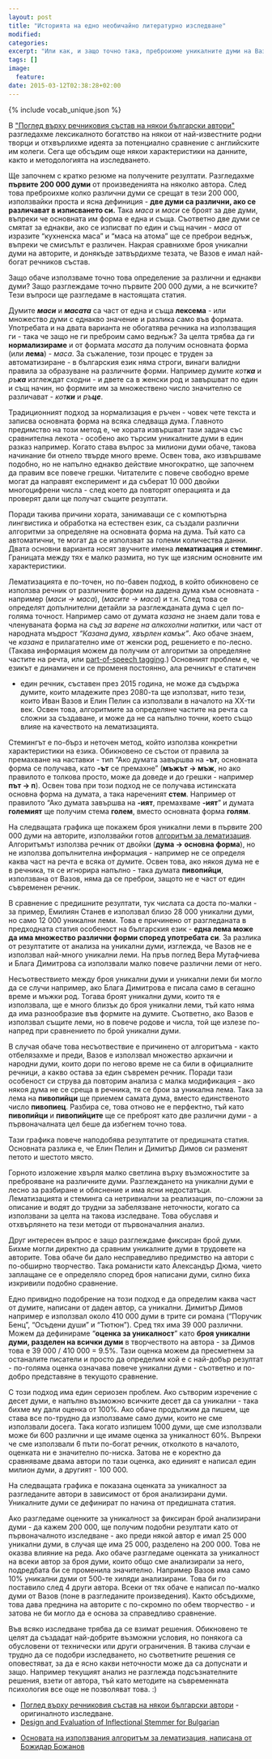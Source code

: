 ```yaml
---
layout: post
title: "Историята на едно необичайно литературно изследване"
modified:
categories: 
excerpt: "Или как, и защо точно така, преброихме уникалните думи на Вазов"
tags: []
image:
  feature:
date: 2015-03-12T02:38:28+02:00
---
```


<img src="/images/methodology_graph.png" style="display: none;" />

<script type="text/javascript" src="/assets/js/vendor/Chart.min.js"></script>

<div class="fb-like" data-href="http://ivanvergiliev.github.io/vocabulary-analysis-methodology/"
  data-layout="standard" data-action="like" data-show-faces="true" data-share="true">
</div>

{% include vocab_unique.json %}

В
<a href="http://ivanvergiliev.github.io/vocabulary-analysis/" target="_blank">
  "Поглед върху речниковия състав на някои български автори"</a> разгледахме
лексикалното богатство на някои от най-известните родни творци и отхвърлихме
идеята за потенциално сравнение с английските им колеги. Сега ще обсъдим още
някои характеристики на данните, както и методологията на изследването.

Ще започнем с кратко резюме на получените резултати. Разгледахме **първите 200 000 думи** от произведенията на няколко автора. След това преброихме колко различни думи се срещат в тези 200 000, използвайки проста и ясна дефиниция - **две думи са различни, ако се различават  в изписването си.** Така *маса* и *маси* се броят за две думи, въпреки че основната им форма е една и съща. Съответно две думи се смятат за еднакви, ако се изписват по един и същ начин - *маса* от изразите “кухненска маса” и “маса на атома” ще се преброи веднъж, въпреки че смисълът е различен. Накрая сравнихме броя уникални думи на авторите, и донякъде затвърдихме тезата, че Вазов е имал най-богат речников състав.

Защо обаче използваме точно това определение за различни и еднакви думи? Защо разглеждаме точно първите 200 000 думи, а не всичките? Тези въпроси ще разгледаме в настоящата статия.

Думите ***маси*** и ***масата*** са част от една и съща **лексема** - или
множество думи с еднакво значение и разлика само във формата. Употребата и на
двата варианта не обогатява речника на използващия ги - така че защо не ги
преброим само веднъж? За целта трябва да ги **нормализираме** и от формата
*масата* да получим основната форма (или **лема**) - *маса*. За съжаление, този
процес е труден за автоматизиране - в българския език няма строги, винаги
валидни правила за образуване на различните форми. Например думите *кот**ка***
и *ръ**ка*** изглеждат сходни - и двете са в женски род и завършват по един и
същ начин, но формите им за множествено число значително се различават -
*кот**ки*** и *ръ**це***.

Традиционният подход за нормализация е ръчен - човек чете текста и записва
основната форма на всяка следваща дума. Главното предимство на този метод е, че
хората извършват тази задача със сравнителна лекота - особено ако търсим
уникалните думи в един разказ например.  Когато става въпрос за милиони думи
обаче, такова начинание би отнело твърде много време. Освен това, ако
извършваме подобно, но не напълно еднакво действие многократно, ще започнем да
правим все повече грешки. Читателите с повече свободно време могат да направят
експеримент и да съберат 10 000 двойки многоцифрени числа - след което да
повторят операцията и да проверят дали ще получат същите резултати.

Поради такива причини хората, занимаващи се с компютърна лингвистика и
обработка на естествен език, са създали различни алгоритми за определяне на
основната форма на дума. Тъй като са автоматични, те могат да се използват за
големи количества данни. Двата основни варианта носят звучните имена
**лематизация** и **стеминг**. Границата между тях е малко размита, но тук ще
изясним основните им характеристики.

Лематизацията е по-точен, но по-бавен подход, в който обикновено се използва речник от различните
форми на дадена дума към основната - например (*маси → маса*), (*масите → маса*) и т.н. След това
се определят допълнителни детайли за разглежданата дума с цел по-голяма
точност. Например само от думата *казана* не знаем дали това е членуваната форма
на *съд за варене на алкохолни напитки*, или част от народната мъдрост *“Казана дума, хвърлен
камък”*. Ако обаче знаем, че *казана* е прилагателно име от женски род, решението е по-лесно.
(Такава информация можем да получим от алгоритми за определяне частите на речта,
или
<a href="http://en.wikipedia.org/wiki/Part-of-speech_tagging" target="_blank">
  part-of-speech tagging</a>.)
Основният проблем е, че езикът е динамичен и се променя постоянно, ала речникът е статичен
- един речник, съставен през 2015 година, не може да съдържа думите, които младежите през 2080-та
ще използват, нито тези, които Иван Вазов и Елин Пелин са използвали в началото на XX-ти век.
Освен това, алгоритмите за определяне частите на речта са сложни за създаване, и може да не са
напълно точни, което също влияе на качеството на лематизацията.

Стемингът е по-бърз и неточен метод, който използва конкретни характеристики на
езика. Обикновено се състои от правила за премахване на наставки - тип “Ако
думата завършва на **-ът**, основната форма се получава, като **-ът** се
премахне” (**мъжът → мъж**, но ако правилото е толкова просто, може да доведе и
до грешки - например **път → п**). Освен това при този подход не се получава
истинската основна форма на думата, а така нареченият **стем**. Например от
правилото “Ако думата завършва на **-ият**, премахваме **-ият**” и думата
**големият** ще получим стема **голем**, вместо основната форма **голям**.

На следващата графика ще покажем броя уникални леми в първите 200 000 думи на
авторите, използвайки готов
<a href="https://github.com/Glamdring/language-tools-bg/blob/master/src/main/java/bg/bozho/ikratko/other/NewsSitesVocabulary.java"
  target="_blank">
алгоритъм за лематизация</a>.
Алгоритъмът използва речник от двойки (**дума → основна форма**), но не
използва допълнителна информация - например не се определя каква част на речта
е всяка от думите. Освен това, ако някоя дума не е в речника, тя се игнорира
напълно - така думата **пивопийци**, използвана от Вазов, няма да се преброи,
защото не е част от един съвременен речник.

<canvas id="lemmasIgnoreMissing" width="550" height="500" style="-webkit-tap-highlight-color: rgba(255, 255, 255, 0); "></canvas>
<script type="text/javascript">
  var lemmasIgnoreMissingCtx = document.getElementById('lemmasIgnoreMissing').getContext('2d');
  var options = {
    scaleLabel: " <%= value %>",
    scaleShowVerticalLines: false,
    barValueSpacing: 10,
    scaleFontStyle: 'bold',
    scaleFontSize: 14,
    scaleFontColor: '#444',
    responsive: true,
    scaleStartValue: 0
  };

  var authorNames = ['Иван Вазов', 'Вера Мутафчиева', 'Блага Димитрова', 'Емилиян Станев', 'Димитър Димов', 'Елин Пелин', 'Йордан Радичков', 'Йордан Йовков', 'Димитър Талев'];
  authorNames.reverse();
  var lemmasIgnoreMissing = [12858, 13071, 13240, 11956, 11811, 11093, 10737, 9916, 9282];
  lemmasIgnoreMissing.reverse();

  var totalUniqueChart = new Chart(lemmasIgnoreMissingCtx).Bar({
    labels: authorNames,
    datasets: [{
      fillColor: "rgba(151,187,205,0.8)",
      data: lemmasIgnoreMissing
    }]
  }, options);
</script>

В сравнение с предишните резултати, тук числата са доста по-малки - за пример, Емилиян Станев е използвал близо 28 000 уникални думи, но само 12 000 уникални леми. Това е причинено от разгледаната в предходната статия особеност на българския език - **една лема може да има множество различни форми според употребата си**. За разлика от резултатите от анализа на уникални думи, изглежда, че Вазов не е използвал най-много уникални леми. На пръв поглед Вера Мутафчиева и Блага Димитрова са използвали малко повече различни леми от него.

Несъотвествието между броя уникални думи и уникални леми би могло да се случи например, ако Блага Димитрова е писала само в сегашно време и мъжки род. Тогава броят уникални думи, които тя е използвала, ще е много близък до броя уникални леми, тъй като няма да има разнообразие във формите на думите. Съответно, ако Вазов е използвал същите леми, но в повече родове и числа, той ще излезе по-напред при сравнението по брой уникални думи.

В случая обаче това несъотвествие е причинено от алгоритъма - както отбелязахме и преди, Вазов е използвал множество архаични и народни думи, които дори по негово време не са били в официалните речници, а какво остава за един съвремен речник. Поради тази особеност си струва да повторим анализа с малка модификация - ако някоя дума не се среща в речника, тя се брои за уникална лема. Така за лема на **пивопийци** ще приемем самата дума, вместо единственото число **пивопиец**. Разбира се, това отново не е перфектно, тъй като **пивопийци** и **пивопийците** ще се преброят като две различни думи - а първоначалната цел беше да избегнем точно това.

<canvas id="lemmasAddMissing" width="550" height="500" style="-webkit-tap-highlight-color: rgba(255, 255, 255, 0); "></canvas>
<script type="text/javascript">
  var lemmasAddMissingCtx = document.getElementById('lemmasAddMissing').getContext('2d');
  var options = {
    scaleLabel: " <%= value %>",
    scaleShowVerticalLines: false,
    barValueSpacing: 10,
    scaleFontStyle: 'bold',
    scaleFontSize: 14,
    scaleFontColor: '#444',
    responsive: true,
    scaleStartValue: 0
  };

  var authorNames = ['Иван Вазов', 'Вера Мутафчиева', 'Блага Димитрова', 'Емилиян Станев', 'Димитър Димов', 'Елин Пелин', 'Йордан Радичков', 'Йордан Йовков', 'Димитър Талев'];
  authorNames.reverse();
  var lemmasAddMissing = [17856, 15295, 14756, 14022, 13083, 13516, 12886, 12117, 11321];
  lemmasAddMissing.reverse();

  var totalUniqueChart = new Chart(lemmasAddMissingCtx).Bar({
    labels: authorNames,
    datasets: [{
      fillColor: "rgba(151,187,205,0.8)",
      data: lemmasAddMissing
    }]
  }, options);
</script>

Тази графика повече наподобява резултатите от предишната статия. Основната разлика е, че Елин Пелин и Димитър Димов си разменят петото и шестото място.

Горното изложение хвърля малко светлина върху възможностите за преброяване на
различните думи. Разглеждането на уникални думи е лесно за разбиране и
обяснение и има ясни недостатъци. Лематизацията и стеминга са нетривиални за
реализация, по-сложни за описание и водят до трудни за забелязване неточности,
когато са използвани за целта на такова изследване. Това обуславя и
отхвърлянето на тези методи от първоначалния анализ.

Друг интересен въпрос е защо разглеждаме фиксиран брой думи. Бихме могли директно да
сравним уникалните думи в трудовете на авторите. Това обаче би дало несправедливо
предимство на автори с по-обширно творчество. Така романисти като Александър Дюма, чието заплащане
се е определяло според броя написани думи, силно биха изкривили подобно сравнение.

Едно привидно подобрение на този подход е да определим каква част от думите,
написани от даден автор, са уникални. Димитър Димов например е използвал
около 410 000 думи в трите си романа (“Поручик Бенц”, “Осъдени души” и
“Тютюн”). Сред тях има 39 000 различни. Можем да дефинираме “**оценка за
уникалност**” като **броя уникални думи, разделен на всички думи** в
творчеството на автора - за Димов това е 39 000 / 410 000 = 9.5%. Тази оценка
можем да пресметнем за останалите писатели и просто да определим кой е с
най-добър резултат - по-голяма оценка означава повече уникални думи - съответно
и по-добро представяне в текущото сравнение.

С този подход има един сериозен проблем. Ако сътворим изречение с десет думи, е
напълно възможно всичките десет да са уникални - така бихме му дали оценка от
100%. Ако обаче продължим да пишем, ще става все по-трудно да използваме само
думи, които не сме използвали досега. Така когато изпишем 1000 думи, ще сме
използвали може би 600 различни и ще имаме оценка за уникалност 60%. Въпреки
че сме използвали 6 пъти по-богат речник, отколкото в началото, оценката ни е
значително по-ниска. Затова не е коректно да сравняваме двама автори по тази
оценка, ако единият е написал един милион думи, а другият - 100 000.

На следващата графика е показана оценката за уникалност за разгледаните автори в зависимост от броя анализирани думи. Уникалните думи се дефинират по начина от предишната статия.

<canvas id="uniqueCoef" width="550" height="600"  style='-webkit-tap-highlight-color: rgba(255, 255, 255, 0); -moz-user-select: none; -webkit-user-select: none; -ms-user-select:none; user-select:none;-o-user-select:none;'
 unselectable='on'
 onselectstart='return false;'
 onmousedown='return false;'></canvas>
<script type="text/javascript">
  var uniqueCoefCtx = document.getElementById('uniqueCoef').getContext('2d');
  var options = {
    scaleLabel: " <%= ~~(value * 100) %> %",
    scaleShowVerticalLines: false,
    barValueSpacing: 10,
    scaleFontStyle: 'bold',
    scaleFontSize: 14,
    scaleFontColor: '#444',
    responsive: true,
    scaleOverride: true,
    scaleStartValue: 0,
    scaleStepWidth: 0.02,
    scaleSteps: 11,
    datasetFill: false,
    multiTooltipTemplate: "<%= datasetLabel %> - <%= ~~(value * 100) %> %"
  };

  var authorNames = ['Иван Вазов', 'Вера Мутафчиева', 'Блага Димитрова', 'Емилиян Станев', 'Димитър Димов', 'Елин Пелин', 'Йордан Радичков', 'Йордан Йовков', 'Димитър Талев'];
  authorNames.reverse();

  var colors = ['rgba(151,187,205,1)', 'rgba(121,167,245,1)', 'rgba(181,137,205,1)', 'rgba(251,187,205,1)', 'rgba(151,237,205,1)', 'rgba(121,207,205,1)', 'rgba(51,187,235,1)', 'rgba(151,87,175,1)', 'rgba(191,67,55,1)'];
  colors.reverse();

  var CORPUS_SIZE_DELTA = 100000;
  var maxCorpusSize = Math.max.apply(null, unique.total);
  var uniquePerCorpusSize = [];
  for (var i = 0; i < authorNames.length; ++i) {
    var cur = [];
    for (var corpusSize = CORPUS_SIZE_DELTA; corpusSize <= unique.total[i]; corpusSize += CORPUS_SIZE_DELTA) {
      cur.push(unique[corpusSize][i] / corpusSize);
    }
    uniquePerCorpusSize.push({
      label: authorNames[i],
      data: cur,
      strokeColor: colors[i],
      pointColor: colors[i],
    });
  }
  uniquePerCorpusSize.reverse();

  var labels = [];
  for (var corpusSize = CORPUS_SIZE_DELTA; corpusSize <= maxCorpusSize; corpusSize += CORPUS_SIZE_DELTA) {
    labels.push(corpusSize);
  }

  var data = {
      labels: labels,
      datasets: uniquePerCorpusSize
  };

  var chart = new Chart(uniqueCoefCtx).Line(data, options);
</script>

Ако разгледаме оценките за уникалност за фиксиран брой анализирани думи - да кажем 200 000, ще получим подобни резултати като от първоначалното изследване - ако преди някой автор е имал 25 000 уникални думи, в случая ще има 25 000, разделено на 200 000. Това не оказва влияние на реда. Ако обаче разгледаме оценката за уникалност на всеки автор за броя думи, които общо сме анализирали за него, подредбата би се променила значително. Например Вазов има само 10% уникални думи от 500-те хиляди анализирани. Това би го поставило след 4 други автора. Всеки от тях обаче е написал по-малко думи от Вазов (поне в разгледаните произведения). Както обсъдихме, това дава преднина на авторите с по-скромно по обем творчество - и затова не би могло да е основа за справедливо сравнение.

Във всяко изследване трябва да се взимат решения. Обикновено те целят да създадат най-добрите възможни условия, но понякога са обусловени от технически или други ограничения. В такива случаи е трудно да се подобри изследването, но съответните решения се оповестяват, за да е ясно какви неточности може да са допуснати и защо. Например текущият анализ не разглежда подсъзнателните решения, взети от автора, тъй като методите на съвременната психология все още не позволяват това. :)

- <a href="http://ivanvergiliev.github.io/vocabulary-analysis/" target="_blank">
  Поглед върху речниковия състав на някои български автори</a> - оригиналното изследване.

- <a href="http://people.ischool.berkeley.edu/~nakov/selected_papers_list/nakov_BLRT_BulStem.pdf" target="_blank">
  Design and Evaluation of Inflectional Stemmer for Bulgarian
</a>

- <a href="https://github.com/Glamdring/language-tools-bg/blob/master/src/main/java/bg/bozho/ikratko/other/NewsSitesVocabulary.java" target="_blank">
  Основата на използвания алгоритъм за лематизация, написана от Божидар Божанов
</a>


